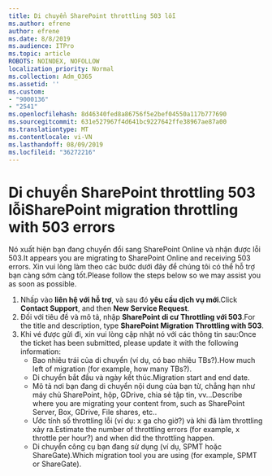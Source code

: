 ```yaml
---
title: Di chuyển SharePoint throttling 503 lỗi
ms.author: efrene
author: efrene
ms.date: 8/8/2019
ms.audience: ITPro
ms.topic: article
ROBOTS: NOINDEX, NOFOLLOW
localization_priority: Normal
ms.collection: Adm_O365
ms.assetid: ''
ms.custom:
- "9000136"
- "2541"
ms.openlocfilehash: 8d46340fed8a86756f5e2bef04550a117b777690
ms.sourcegitcommit: 631e527967f4d641bc9227642ffe38967ae87a00
ms.translationtype: MT
ms.contentlocale: vi-VN
ms.lasthandoff: 08/09/2019
ms.locfileid: "36272216"
---
```

# <a name="sharepoint-migration-throttling-with-503-errors"></a><span data-ttu-id="86062-102">Di chuyển SharePoint throttling 503 lỗi</span><span class="sxs-lookup"><span data-stu-id="86062-102">SharePoint migration throttling with 503 errors</span></span>

<span data-ttu-id="86062-103">Nó xuất hiện bạn đang chuyển đổi sang SharePoint Online và nhận được lỗi 503.</span><span class="sxs-lookup"><span data-stu-id="86062-103">It appears you are migrating to SharePoint Online and receiving 503 errors.</span></span> <span data-ttu-id="86062-104">Xin vui lòng làm theo các bước dưới đây để chúng tôi có thể hỗ trợ bạn càng sớm càng tốt.</span><span class="sxs-lookup"><span data-stu-id="86062-104">Please follow the steps below so we may assist you as soon as possible.</span></span> 

1. <span data-ttu-id="86062-105">Nhấp vào **liên hệ với hỗ trợ**, và sau đó **yêu cầu dịch vụ mới**.</span><span class="sxs-lookup"><span data-stu-id="86062-105">Click **Contact Support**, and then **New Service Request**.</span></span>
2. <span data-ttu-id="86062-106">Đối với tiêu đề và mô tả, nhập **SharePoint di cư Throttling với 503**.</span><span class="sxs-lookup"><span data-stu-id="86062-106">For the title and description, type **SharePoint Migration Throttling with 503**.</span></span>
3. <span data-ttu-id="86062-107">Khi vé được gửi đi, xin vui lòng cập nhật nó với các thông tin sau:</span><span class="sxs-lookup"><span data-stu-id="86062-107">Once the ticket has been submitted, please update it with the following information:</span></span>
    - <span data-ttu-id="86062-108">Bao nhiêu trái của di chuyển (ví dụ, có bao nhiêu TBs?).</span><span class="sxs-lookup"><span data-stu-id="86062-108">How much left of migration (for example, how many TBs?).</span></span>
    - <span data-ttu-id="86062-109">Di chuyển bắt đầu và ngày kết thúc.</span><span class="sxs-lookup"><span data-stu-id="86062-109">Migration start and end date.</span></span>
    - <span data-ttu-id="86062-110">Mô tả nơi bạn đang di chuyển nội dung của bạn từ, chẳng hạn như máy chủ SharePoint, hộp, GDrive, chia sẻ tập tin, vv...</span><span class="sxs-lookup"><span data-stu-id="86062-110">Describe where you are migrating your content from, such as SharePoint Server, Box, GDrive, File shares, etc..</span></span>
    - <span data-ttu-id="86062-111">Ước tính số throttling lỗi (ví dụ: x ga cho giờ?) và khi đã làm throttling xảy ra.</span><span class="sxs-lookup"><span data-stu-id="86062-111">Estimate the number of throttling errors (for example, x throttle per hour?) and when did the throttling happen.</span></span>
    - <span data-ttu-id="86062-112">Di chuyển công cụ bạn đang sử dụng (ví dụ, SPMT hoặc ShareGate).</span><span class="sxs-lookup"><span data-stu-id="86062-112">Which migration tool you are using (for example, SPMT or ShareGate).</span></span>


